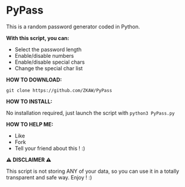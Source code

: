 # PyPass
This is a random password generator coded in Python.

**With this script, you can:**

- Select the password length
- Enable/disable numbers
- Enable/disable special chars
- Change the special char list

**HOW TO DOWNLOAD:**

`git clone https://github.com/ZKAW/PyPass`

**HOW TO INSTALL:**

No installation required, just launch the script with
`python3 PyPass.py`

**HOW TO HELP ME:**

- Like
- Fork
- Tell your friend about this ! :)

**⚠️ DISCLAIMER ⚠️**

This script is not storing ANY of your data, so you can use it in a totally transparent and safe way. Enjoy ! :)
